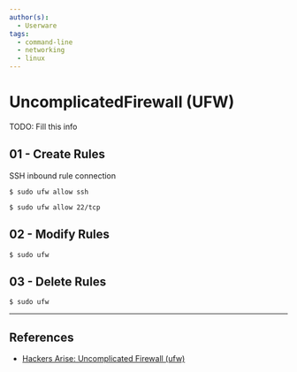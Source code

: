 ```yaml
---
author(s):
  - Userware
tags:
  - command-line
  - networking
  - linux
---
```

# UncomplicatedFirewall (UFW)

TODO: Fill this info

## 01 - Create Rules

SSH inbound rule connection

```
$ sudo ufw allow ssh

$ sudo ufw allow 22/tcp
```

## 02 - Modify Rules

```
$ sudo ufw
```

## 03 - Delete Rules

```
$ sudo ufw
```

---
## References

- [Hackers Arise: Uncomplicated Firewall (ufw)](https://www.hackers-arise.com/post/linux-firewalls-uncomplicated-firewall-ufw)